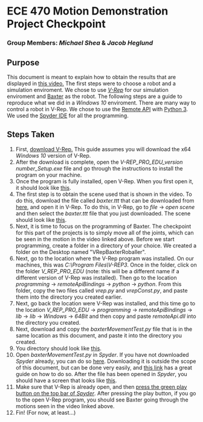 # ECE 470 Motion Demonstration Project Checkpoint
### Group Members: _Michael Shea_ & _Jacob Heglund_
## Purpose
This document is meant to explain how to obtain the results that are displayed in [this video.](www.youtube.com) The first steps were to choose a robot and a simulation enviroment. We chose to use [_V-Rep_](http://www.coppeliarobotics.com/) for our simulation enviroment and [Baxter](http://www.rethinkrobotics.com/baxter/) as the robot. The following steps are a guide to reproduce what we did in a _Windows 10_ enviroment. There are many way to control a robot in V-Rep. We chose to use the [Remote API](http://www.coppeliarobotics.com/helpFiles/en/remoteApiFunctionsPython.htm) with [Python 3](). We used the [Spyder IDE](https://www.python.org/downloads/) for all the programming.

## Steps Taken
1. First, [download V-Rep.](http://www.coppeliarobotics.com/) This guide assumes you will download the x64 _Windows 10_ version of V-Rep.
2. After the download is complete, open the _V-REP_PRO_EDU_version number_Setup.exe_ file and go through the instructions to install the program on your machine.
3. Once the program is fully installed, open V-Rep. When you first open it, it should look like [this](https://preview.ibb.co/cfZzNn/First_Time_Opening_VRep.png).
4. The first step is to obtain the scene used that is shown in the video. To do this, download the file called _baxter.ttt_ that can be downloaded from [here](https://drive.google.com/drive/u/1/folders/1e5i1j-gdS_KqfPlqJCSnCmjjXyLpepCP), and open it in V-Rep. To do this, in V-Rep, go to _file_ -> _open scene_ and then select the _baxter.ttt_ file that you just downloaded. The scene should look like [this](https://preview.ibb.co/njE2cn/scene.png).
5. Next, it is time to focus on the programming of Baxter. The checkpoint for this part of the projects is to simply move all of the joints, which can be seen in the motion in the video linked above. Before we start programming, create a folder in a directory of your choice. We created a folder on the Desktop named "VRepBaxterRoballer".
6. Next, go to the location where the V-Rep program was installed. On our machines, this was _C:\Program Files\V-REP3_. Once in the folder, click on the folder _V_REP_PRO_EDU_ (note: this will be a different name if a different version of V-Rep was installed). Then go to the location  _programming_ -> _remoteApiBindings_ -> _python_ -> _python_. From this folder, copy the two files called _vrep.py_ and _vrepConst.py_, and paste them into the directory you created earlier.
7.  Next, go back the location were V-Rep was installed, and this time go to the location  _V_REP_PRO_EDU_ -> _programming_ -> _remoteApiBindings_ -> _lib_ -> _lib_ -> _Windows_ -> _64Bit_ and then copy and paste _remoteApi.dll_ into the directory you created.
8. Next, download and copy the _baxterMovementTest.py_ file that is in the same location as this document, and paste it into the directory you created.
9. You directory should look like [this](https://preview.ibb.co/kmKPNn/Directory.png).
10. Open _baxterMovementTest.py_ in _Spyder_. If you have not downloaded _Spyder_ already, you can do so [here](https://pythonhosted.org/spyder/installation.html). Downloading it is outside the scope of this document, but can be done very easily, and [this link](https://pythonhosted.org/spyder/installation.html) has a great guide on how to do so. After the file has been opened in _Spyder_, you should have a screen that looks like [this](https://preview.ibb.co/d9aaTS/Spyder_File.png).
11. Make sure that V-Rep is already open, and then [press the green play button on the top bar of _Spyder_](https://preview.ibb.co/bC4r2n/play_Button.png). After pressing the play button, if you go to the open V-Rep program, you should see Baxter going through the motions seen in the video linked above.
12. Fin! (For now, at least...)
